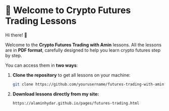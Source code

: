 # 🚀 Welcome to Crypto Futures Trading Lessons

Hi there! 👋  

Welcome to the **Crypto Futures Trading with Amin** lessons. All the lessons are in **PDF format**, carefully designed to help you learn crypto futures step by step.  

You can access them in **two ways**:  

1. **Clone the repository** to get all lessons on your machine:  
   ```bash
   git clone https://github.com/yourusername/futures-trading-with-amin.git
2. **Download lessons directly from my site:**   
   ```bash
   https://alaminhydar.github.io/pages/futures-trading.html